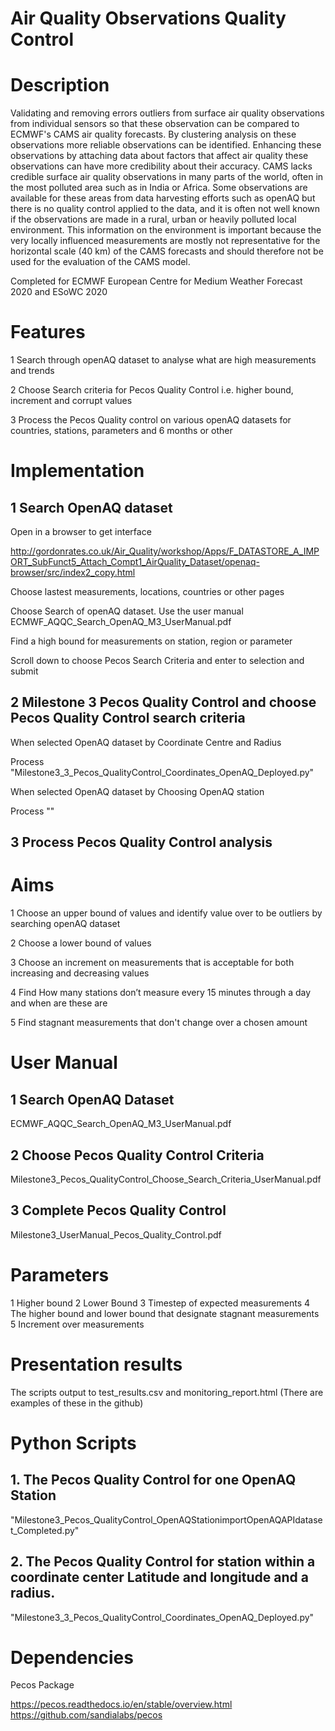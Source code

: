   
# Air Quality Observations Quality Control  

# Description
Validating and removing errors outliers from surface air quality observations from individual sensors so that these observation can be compared to ECMWF's CAMS air quality forecasts. By clustering analysis on these observations more reliable observations can be identified. Enhancing these observations by attaching data about factors that affect air quality these observations can have more credibility about their accuracy. CAMS lacks credible surface air quality observations in many parts of the world, often in the most polluted area such as in India or Africa. Some observations are available for these areas from data harvesting efforts such as openAQ but there is no quality control applied to the data, and it is often not well known if the observations are made in a rural, urban or heavily polluted local environment. This information on the environment is important because the very locally influenced measurements are mostly not representative for the horizontal scale (40 km) of the CAMS forecasts and should therefore not be used for the evaluation of the CAMS model.

Completed for ECMWF European Centre for Medium Weather Forecast 2020 
and ESoWC 2020

# Features 

1 Search through openAQ dataset to analyse what are high measurements and trends 

2 Choose Search criteria for Pecos Quality Control i.e. higher bound, increment and corrupt values 

3 Process the Pecos Quality control on various openAQ datasets for countries, stations, parameters and 6 months or other 

# Implementation 


## 1 Search OpenAQ dataset 

   Open in a browser to get interface 
 
http://gordonrates.co.uk/Air_Quality/workshop/Apps/F_DATASTORE_A_IMPORT_SubFunct5_Attach_Compt1_AirQuality_Dataset/openaq-browser/src/index2_copy.html

   Choose lastest measurements, locations, countries or other pages 

   Choose Search of openAQ dataset. Use the user manual ECMWF_AQQC_Search_OpenAQ_M3_UserManual.pdf

   Find a high bound for measurements on station, region or parameter

   Scroll down to choose Pecos Search Criteria and enter to selection and submit 
  
## 2 Milestone 3 Pecos Quality Control and choose Pecos Quality Control search criteria 



When selected OpenAQ dataset by Coordinate Centre and Radius 

Process "Milestone3_3_Pecos_QualityControl_Coordinates_OpenAQ_Deployed.py"

When selected OpenAQ dataset by Choosing OpenAQ station

Process ""

## 3 Process Pecos Quality Control analysis 



# Aims 

1 Choose an upper bound of values and identify value over to be outliers by searching openAQ dataset

2 Choose a lower bound of values 

3 Choose an increment on measurements that is acceptable for both increasing and decreasing values 

4 Find How many stations don’t measure every 15 minutes through a day and when are these are

5 Find stagnant measurements that don't change over a chosen amount 

# User Manual

## 1 Search OpenAQ Dataset 

ECMWF_AQQC_Search_OpenAQ_M3_UserManual.pdf

## 2 Choose Pecos Quality Control Criteria 

Milestone3_Pecos_QualityControl_Choose_Search_Criteria_UserManual.pdf

## 3 Complete Pecos Quality Control 

Milestone3_UserManual_Pecos_Quality_Control.pdf


# Parameters 

1 Higher bound
2 Lower Bound 
3 Timestep of expected measurements
4 The higher bound and lower bound that designate stagnant measurements  
5 Increment over measurements 

# Presentation results

The scripts output to test_results.csv and monitoring_report.html
(There are examples of these in the github)

# Python Scripts 

 ## 1. The Pecos Quality Control for one OpenAQ Station

"Milestone3_Pecos_QualityControl_OpenAQStationimportOpenAQAPIdataset_Completed.py"

 ## 2. The Pecos Quality Control for station within a coordinate center Latitude and longitude and a radius.

"Milestone3_3_Pecos_QualityControl_Coordinates_OpenAQ_Deployed.py"

# Dependencies

Pecos Package 

https://pecos.readthedocs.io/en/stable/overview.html
https://github.com/sandialabs/pecos

